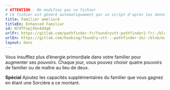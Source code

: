 ```yaml
---
# ATTENTION : Ne modifiez pas ce fichier
# Ce fichier est généré automatiquement par un script d'après les données du module Foundry VTT officiel et de sa traduction
title: Familier amélioré
titleEn: Enhanced Familiar
id: N7dTFxpjXGn4ddq8
urlFr: https://gitlab.com/pathfinder-fr/foundryvtt-pathfinder2-fr/-/blob/master/data/feats/N7dTFxpjXGn4ddq8.htm
urlEn: https://gitlab.com/hooking/foundry-vtt---pathfinder-2e/-/blob/master/packs/data/feats.db/enhanced-familiar.json
layout: dons
---
```

Vous insufflez plus d’énergie primordiale dans votre familier pour augmenter ses pouvoirs. Chaque jour, vous pouvez choisir quatre pouvoirs de familier ou de maître au lieu de deux.

**Spécial** Ajoutez les capacités supplémentaires du familier que vous gagnez en étant une Sorcière a ce montant.
